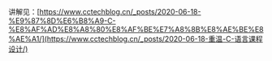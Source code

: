 讲解见：[https://www.cctechblog.cn/_posts/2020-06-18-%E9%87%8D%E6%B8%A9-C-%E8%AF%AD%E8%A8%80%E8%AF%BE%E7%A8%8B%E8%AE%BE%E8%AE%A1/](https://www.cctechblog.cn/_posts/2020-06-18-重温-C-语言课程设计/)